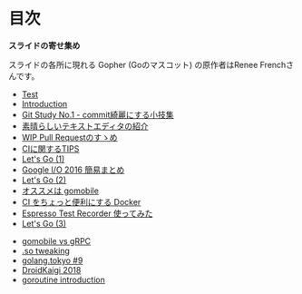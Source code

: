 目次
=======================

**スライドの寄せ集め**

スライドの各所に現れる Gopher (Goのマスコット) の原作者はRenee Frenchさんです。

>>>

* [Test](./test.html)  
* [Introduction](./intro.html)  
* [Git Study No.1 - commit綺麗にする小技集](./git_study_commit.html)
* [素晴らしいテキストエディタの紹介](./vim.html)
* [WIP Pull Requestのすゝめ](./wip.html)
* [CIに関するTIPS](./ci-tips.html)
* [Let's Go (1)](./golang_intro_1.html)
* [Google I/O 2016 簡易まとめ](./google_io_2016.html)
* [Let's Go (2)](./golang_intro_2.html)
* [オススメは gomobile](./gomobile.html)
* [CI をちょっと便利にする Docker](./docker_for_ci.html)
* [Espresso Test Recorder 使ってみた](./espresso.html)
* [Let's Go (3)](./golang_intro_3.html)

>>>

* [gomobile vs gRPC](./android_grpc_golang.html)
* [.so tweaking](./so_tweaking.html)
* [golang.tokyo #9](./golang_tokyo_201709.html)
* [DroidKaigi 2018](./droidkaigi_2018.html)
* [goroutine introduction](./materials/goroutine/public/index.html)


